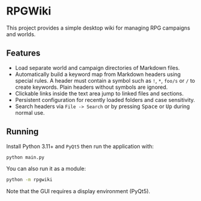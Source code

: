 # RPGWiki

This project provides a simple desktop wiki for managing RPG campaigns and worlds.

## Features
- Load separate world and campaign directories of Markdown files.
- Automatically build a keyword map from Markdown headers using special rules.
  A header must contain a symbol such as `!`, `*`, `foo/s` or `/` to create
  keywords. Plain headers without symbols are ignored.
- Clickable links inside the text area jump to linked files and sections.
- Persistent configuration for recently loaded folders and case sensitivity.
- Search headers via `File -> Search` or by pressing <kbd>Space</kbd> or
  <kbd>Up</kbd> during normal use.

## Running
Install Python 3.11+ and `PyQt5` then run the application with:

```bash
python main.py
```

You can also run it as a module:

```bash
python -m rpgwiki
```

Note that the GUI requires a display environment (PyQt5).
